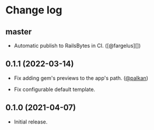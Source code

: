 # Change log

## master

- Automatic publish to RailsBytes in CI. ([@fargelus][])

## 0.1.1 (2022-03-14)

- Fix adding gem's previews to the app's path. ([@palkan][])

- Fix configurable default template.

## 0.1.0 (2021-04-07)

- Initial release.

[@palkan]: https://github.com/palkan
